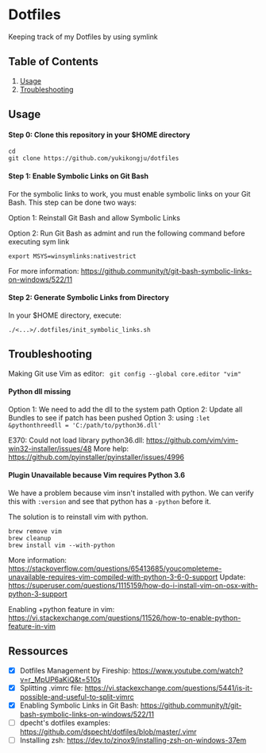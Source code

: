 # Dotfiles

Keeping track of my Dotfiles by using symlink

## Table of Contents

1. [Usage](#usage)
2. [Troubleshooting](#troubleshooting)

## Usage

#### Step 0: Clone this repository in your $HOME directory

```
cd
git clone https://github.com/yukikongju/dotfiles
```

#### Step 1: Enable Symbolic Links on Git Bash

For the symbolic links to work, you must enable symbolic links on your Git Bash.
This step can be done two ways:

Option 1: Reinstall Git Bash and allow Symbolic Links

Option 2: Run Git Bash as admint and run the following command before executing sym link

```
export MSYS=winsymlinks:nativestrict
```

For more information: https://github.community/t/git-bash-symbolic-links-on-windows/522/11

#### Step 2: Generate Symbolic Links from Directory

In your $HOME directory, execute:

```
./<...>/.dotfiles/init_symbolic_links.sh
```

## Troubleshooting

Making Git use Vim as editor:
`` git config --global core.editor "vim"``

#### Python dll missing

Option 1: We need to add the dll to the system path
Option 2: Update all Bundles to see if patch has been pushed
Option 3: using ``:let &pythonthreedll = 'C:/path/to/python36.dll'``

E370: Could not load library python36.dll: https://github.com/vim/vim-win32-installer/issues/48
More help: https://github.com/pyinstaller/pyinstaller/issues/4996

#### Plugin Unavailable because Vim requires Python 3.6

We have a problem because vim insn't installed with python. We can verify this
with ``:version`` and see that python has a ``-python`` before it.

The solution is to reinstall vim with python.

```
brew remove vim
brew cleanup
brew install vim --with-python
```

More information: https://stackoverflow.com/questions/65413685/youcompleteme-unavailable-requires-vim-compiled-with-python-3-6-0-support
Update: https://superuser.com/questions/1115159/how-do-i-install-vim-on-osx-with-python-3-support

Enabling +python feature in vim: https://vi.stackexchange.com/questions/11526/how-to-enable-python-feature-in-vim

## Ressources

- [x] Dotfiles Management by Fireship: https://www.youtube.com/watch?v=r_MpUP6aKiQ&t=510s
- [x] Splitting .vimrc file: https://vi.stackexchange.com/questions/5441/is-it-possible-and-useful-to-split-vimrc
- [x] Enabling Symbolic Links in Git Bash: https://github.community/t/git-bash-symbolic-links-on-windows/522/11
- [ ] dpecht's dotfiles examples: https://github.com/dspecht/dotfiles/blob/master/.vimr
- [ ] Installing zsh: https://dev.to/zinox9/installing-zsh-on-windows-37em
